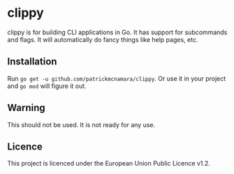 # clippy

clippy is for building CLI applications in Go. It has support for subcommands and flags. It will automatically do fancy things like help pages, etc.

## Installation

Run `go get -u github.com/patrickmcnamara/clippy`.
Or use it in your project and `go mod` will figure it out.

## Warning

This should not be used. It is not ready for any use.

## Licence

This project is licenced under the European Union Public Licence v1.2.
